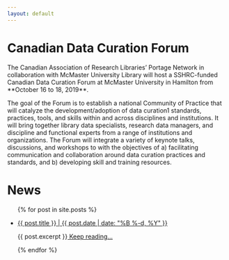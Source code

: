 ```yaml
---
layout: default
---
```


<h1 class="post-title">Canadian Data Curation Forum</h1>
The Canadian Association of Research Libraries’ Portage Network in collaboration with McMaster University Library will host a SSHRC-funded Canadian Data Curation Forum at McMaster University in Hamilton from **October 16 to 18, 2019**.


The goal of the Forum is to establish a national Community of Practice that will catalyze the development/adoption of data curation1 standards, practices, tools, and skills within and across disciplines and institutions. It will bring together library data specialists, research data managers, and discipline and functional experts from a range of institutions and organizations. The Forum will integrate a variety of keynote talks, discussions, and workshops to with the objectives of a) facilitating communication and collaboration around data curation practices and standards, and b) developing skill and training resources.

<h1 class="post-title">News</h1>

<ul class="listing">
{% for post in site.posts %}
  <li class="listing-item">
   <p><a href="{{ site.baseurl }}{{ post.url }}">{{ post.title }} | {{ post.date | date: "%B %-d, %Y" }}</a></p>
    <div>
        {{ post.excerpt }}<a class="excerpt" href="{{ site.baseurl }}{{ post.url }}"> Keep reading...</a>
    </div>
  </li>

{% endfor %}
</ul>
